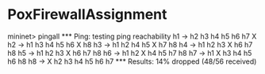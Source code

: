 # PoxFirewallAssignment
mininet> pingall 
*** Ping: testing ping reachability
h1 -> h2 h3 h4 h5 h6 h7 X 
h2 -> h1 h3 h4 h5 h6 X h8 
h3 -> h1 h2 h4 h5 X h7 h8 
h4 -> h1 h2 h3 X h6 h7 h8 
h5 -> h1 h2 h3 X h6 h7 h8 
h6 -> h1 h2 X h4 h5 h7 h8 
h7 -> h1 X h3 h4 h5 h6 h8 
h8 -> X h2 h3 h4 h5 h6 h7 
*** Results: 14% dropped (48/56 received)

